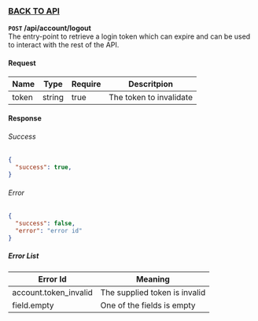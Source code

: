 ### [BACK TO API](../API.md)

**``POST`` /api/account/logout**  
The entry-point to retrieve a login token which can expire and can be used to interact with the rest of the API.

#### Request
| Name  | Type   | Require | Descritpion             |
| ----- | ------ | ------- | ----------------------- |
| token | string | true    | The token to invalidate |

#### Response

###### Success
```json
{
  "success": true,
}
```

###### Error
```json
{
  "success": false,
  "error": "error id"
}
```

##### Error List
| Error Id              | Meaning                       |
| --------------------- | ----------------------------- |
| account.token_invalid | The supplied token is invalid |
| field.empty           | One of the fields is empty    |

